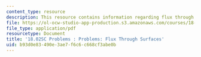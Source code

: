 ```yaml
---
content_type: resource
description: This resource contains information regarding flux through surfaces.
file: https://ol-ocw-studio-app-production.s3.amazonaws.com/courses/18-02sc-multivariable-calculus-fall-2010/b93d0e83490e3ae7f6c6c668cf3abe0b_MIT18_02SC_pb_81_quest.pdf
file_type: application/pdf
resourcetype: Document
title: '18.02SC Problems : Problems: Flux Through Surfaces'
uid: b93d0e83-490e-3ae7-f6c6-c668cf3abe0b
---
```

